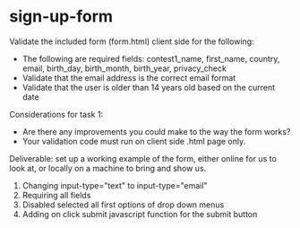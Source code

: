 # sign-up-form

Validate the included form (form.html) client side for the following:
- The following are required fields: contest1_name, first_name, country, email, birth_day, birth_month, birth_year, privacy_check
- Validate that the email address is the correct email format
- Validate that the user is older than 14 years old based on the current date

Considerations for task 1:
- Are there any improvements you could make to the way the form works?
- Your validation code must run on client side .html page only.

Deliverable: set up a working example of the form, either online for us to look at, or locally on a machine to bring and show us.



1) Changing input-type="text" to input-type="email"
2) Requiring all fields
3) Disabled selected all first options of drop down menus
4) Adding on click submit javascript function for the submit button
